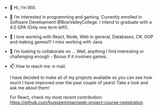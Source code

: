 - 👋 Hi, I’m Will.
- 👀 I’m interested in programming and gaming. Currently enrolled in Software Development @BowValleyCollege. I intend to graduate with a 4.0 GPA (Only one term left!).
- 🌱 I love working with React, Node, Web in general, Databases, C#, OOP and making games!!! I  miss working with Java.
- 💞️ I’m looking to collaborate on ... Well, anything I find interesting or challenging enough - Bonus if it involves games.
- 📫 How to reach me: e-mail.

  I have decided to make all of my projects available so you can see how much I have improved over the past couple of years!
  Take a look and ask me about them!

  For React, check my most recent contribution: https://github.com/hugozeminian/web-project-course-registration

<!---
theWillPM/theWillPM is a ✨ special ✨ repository because its `README.md` (this file) appears on your GitHub profile.
You can click the Preview link to take a look at your changes.
--->
